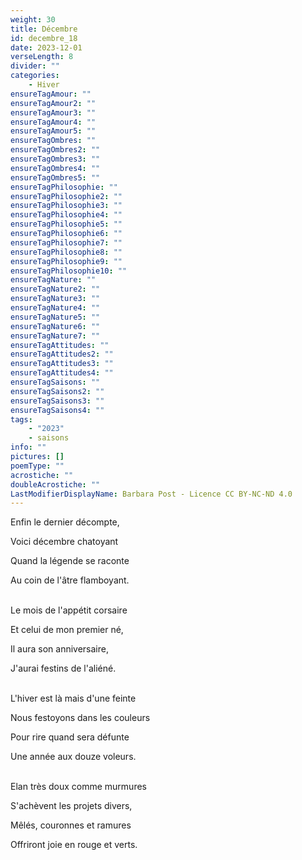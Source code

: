 ```yaml
---
weight: 30
title: Décembre
id: decembre_18
date: 2023-12-01
verseLength: 8
divider: ""
categories:
    - Hiver
ensureTagAmour: ""
ensureTagAmour2: ""
ensureTagAmour3: ""
ensureTagAmour4: ""
ensureTagAmour5: ""
ensureTagOmbres: ""
ensureTagOmbres2: ""
ensureTagOmbres3: ""
ensureTagOmbres4: ""
ensureTagOmbres5: ""
ensureTagPhilosophie: ""
ensureTagPhilosophie2: ""
ensureTagPhilosophie3: ""
ensureTagPhilosophie4: ""
ensureTagPhilosophie5: ""
ensureTagPhilosophie6: ""
ensureTagPhilosophie7: ""
ensureTagPhilosophie8: ""
ensureTagPhilosophie9: ""
ensureTagPhilosophie10: ""
ensureTagNature: ""
ensureTagNature2: ""
ensureTagNature3: ""
ensureTagNature4: ""
ensureTagNature5: ""
ensureTagNature6: ""
ensureTagNature7: ""
ensureTagAttitudes: ""
ensureTagAttitudes2: ""
ensureTagAttitudes3: ""
ensureTagAttitudes4: ""
ensureTagSaisons: ""
ensureTagSaisons2: ""
ensureTagSaisons3: ""
ensureTagSaisons4: ""
tags:
    - "2023"
    - saisons
info: ""
pictures: []
poemType: ""
acrostiche: ""
doubleAcrostiche: ""
LastModifierDisplayName: Barbara Post - Licence CC BY-NC-ND 4.0
---
```

Enfin le dernier décompte,

Voici décembre chatoyant

Quand la légende se raconte

Au coin de l'âtre flamboyant.

 \
 Le mois de l'appétit corsaire

 Et celui de mon premier né,

 Il aura son anniversaire,

 J'aurai festins de l'aliéné.

  \
L'hiver est là mais d'une feinte

Nous festoyons dans les couleurs

Pour rire quand sera défunte

Une année aux douze voleurs.

 \
Elan très doux comme murmures

S'achèvent les projets divers,

Mêlés, couronnes et ramures

Offriront joie en rouge et verts.
